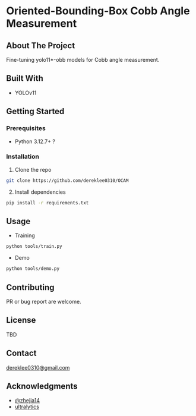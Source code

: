 # Oriented-Bounding-Box Cobb Angle Measurement

## About The Project
Fine-tuning yolo11*-obb models for Cobb angle measurement.

## Built With
- YOLOv11

## Getting Started
### Prerequisites
- Python 3.12.7+ ?

### Installation
1. Clone the repo
```sh
git clone https://github.com/dereklee0310/OCAM
   ```
2. Install dependencies
```sh
pip install -r requirements.txt
```

## Usage
- Training
```sh
python tools/train.py
```
- Demo
```sh
python tools/demo.py
```

## Contributing
PR or bug report are welcome.

## License
TBD

## Contact
dereklee0310@gmail.com

## Acknowledgments
- [@zhejia14](https://github.com/zhejia14)
- [ultralytics](https://github.com/ultralytics/ultralytics)


